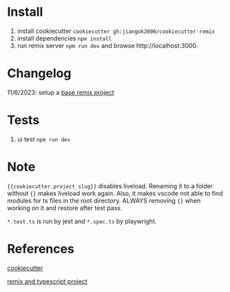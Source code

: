 # Install

1. install cookiecutter `cookiecutter gh:jiangok2006/cookiecutter-remix`
1. install dependencies `npm install`
1. run remix server `npm run dev` and browse http://localhost:3000.

# Changelog

11/6/2023: setup a
[base remix project](https://remix.run/docs/en/main/start/quickstart)

# Tests

1. ui test `npm run dev`

# Note
`{{cookiecutter.project_slug}}` disables liveload. Renaming it to a folder without `{}` makes liveload work again. Also, it makes vscode not able to find modules for ts files in the root directory. ALWAYS removing `{}` when working on it and restore after test pass.


`*.test.ts` is run by jest and `*.spec.ts` by playwright.

# References

[cookiecutter](https://cookiecutter.readthedocs.io/en/2.4.0/tutorials/tutorial2.html#step-1-name-your-cookiecutter)

[remix and typescript project](https://coderpad.io/blog/development/how-to-build-a-web-application-with-typescript-and-remix/)
